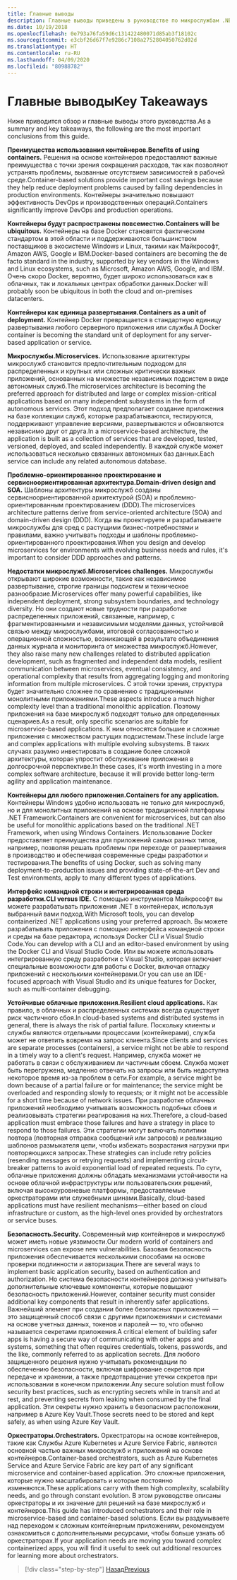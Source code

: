 ```yaml
---
title: Главные выводы
description: Главные выводы приведены в руководстве по микрослужбам .NET, где описана архитектура контейнерных приложений .NET. Там вы можете ознакомиться с общими проблемами, связанными с использованием архитектуры микрослужб, включая преимущества и недостатки, шаблоны проектирования и разработки DDD, а также вопросы обеспечения устойчивости, безопасности и использования оркестраторов.
ms.date: 10/19/2018
ms.openlocfilehash: 0e793a76fa59d6c131422480071d85ab3f18102c
ms.sourcegitcommit: e3cbf26d67f7e9286c7108a2752804050762d02d
ms.translationtype: HT
ms.contentlocale: ru-RU
ms.lasthandoff: 04/09/2020
ms.locfileid: "80988782"
---
```

# <a name="key-takeaways"></a><span data-ttu-id="45edc-103">Главные выводы</span><span class="sxs-lookup"><span data-stu-id="45edc-103">Key Takeaways</span></span>

<span data-ttu-id="45edc-104">Ниже приводится обзор и главные выводы этого руководства.</span><span class="sxs-lookup"><span data-stu-id="45edc-104">As a summary and key takeaways, the following are the most important conclusions from this guide.</span></span>

<span data-ttu-id="45edc-105">**Преимущества использования контейнеров.**</span><span class="sxs-lookup"><span data-stu-id="45edc-105">**Benefits of using containers.**</span></span> <span data-ttu-id="45edc-106">Решения на основе контейнеров предоставляют важные преимущества с точки зрения сокращения расходов, так как позволяют устранять проблемы, вызванные отсутствием зависимостей в рабочей среде.</span><span class="sxs-lookup"><span data-stu-id="45edc-106">Container-based solutions provide important cost savings because they help reduce deployment problems caused by failing dependencies in production environments.</span></span> <span data-ttu-id="45edc-107">Контейнеры значительно повышают эффективность DevOps и производственных операций.</span><span class="sxs-lookup"><span data-stu-id="45edc-107">Containers significantly improve DevOps and production operations.</span></span>

<span data-ttu-id="45edc-108">**Контейнеры будут распространены повсеместно.**</span><span class="sxs-lookup"><span data-stu-id="45edc-108">**Containers will be ubiquitous.**</span></span> <span data-ttu-id="45edc-109">Контейнеры на базе Docker становятся фактическим стандартом в этой области и поддерживаются большинством поставщиков в экосистеме Windows и Linux, такими как Майкрософт, Amazon AWS, Google и IBM.</span><span class="sxs-lookup"><span data-stu-id="45edc-109">Docker-based containers are becoming the de facto standard in the industry, supported by key vendors in the Windows and Linux ecosystems, such as Microsoft, Amazon AWS, Google, and IBM.</span></span> <span data-ttu-id="45edc-110">Очень скоро Docker, вероятно, будет широко использоваться как в облачных, так и локальных центрах обработки данных.</span><span class="sxs-lookup"><span data-stu-id="45edc-110">Docker will probably soon be ubiquitous in both the cloud and on-premises datacenters.</span></span>

<span data-ttu-id="45edc-111">**Контейнеры как единица развертывания.**</span><span class="sxs-lookup"><span data-stu-id="45edc-111">**Containers as a unit of deployment.**</span></span> <span data-ttu-id="45edc-112">Контейнер Docker превращается в стандартную единицу развертывания любого серверного приложения или службы.</span><span class="sxs-lookup"><span data-stu-id="45edc-112">A Docker container is becoming the standard unit of deployment for any server-based application or service.</span></span>

<span data-ttu-id="45edc-113">**Микрослужбы.**</span><span class="sxs-lookup"><span data-stu-id="45edc-113">**Microservices.**</span></span> <span data-ttu-id="45edc-114">Использование архитектуры микрослужб становится предпочтительным подходом для распределенных и крупных или сложных критически важных приложений, основанных на множестве независимых подсистем в виде автономных служб.</span><span class="sxs-lookup"><span data-stu-id="45edc-114">The microservices architecture is becoming the preferred approach for distributed and large or complex mission-critical applications based on many independent subsystems in the form of autonomous services.</span></span> <span data-ttu-id="45edc-115">Этот подход предполагает создание приложения на базе коллекции служб, которые разрабатываются, тестируются, поддерживают управление версиями, развертываются и обновляются независимо друг от друга.</span><span class="sxs-lookup"><span data-stu-id="45edc-115">In a microservice-based architecture, the application is built as a collection of services that are developed, tested, versioned, deployed, and scaled independently.</span></span> <span data-ttu-id="45edc-116">В каждой службе может использоваться несколько связанных автономных баз данных.</span><span class="sxs-lookup"><span data-stu-id="45edc-116">Each service can include any related autonomous database.</span></span>

<span data-ttu-id="45edc-117">**Проблемно-ориентированное проектирование и сервисноориентированная архитектура.**</span><span class="sxs-lookup"><span data-stu-id="45edc-117">**Domain-driven design and SOA.**</span></span> <span data-ttu-id="45edc-118">Шаблоны архитектуры микрослужб созданы сервисноориентированной архитектурой (SOA) и проблемно-ориентированным проектированием (DDD).</span><span class="sxs-lookup"><span data-stu-id="45edc-118">The microservices architecture patterns derive from service-oriented architecture (SOA) and domain-driven design (DDD).</span></span> <span data-ttu-id="45edc-119">Когда вы проектируете и разрабатываете микрослужбы для сред с растущими бизнес-потребностями и правилами, важно учитывать подходы и шаблоны проблемно-ориентированного проектирования.</span><span class="sxs-lookup"><span data-stu-id="45edc-119">When you design and develop microservices for environments with evolving business needs and rules, it's important to consider DDD approaches and patterns.</span></span>

<span data-ttu-id="45edc-120">**Недостатки микрослужб.**</span><span class="sxs-lookup"><span data-stu-id="45edc-120">**Microservices challenges.**</span></span> <span data-ttu-id="45edc-121">Микрослужбы открывают широкие возможности, такие как независимое развертывание, строгие границы подсистем и техническое разнообразие.</span><span class="sxs-lookup"><span data-stu-id="45edc-121">Microservices offer many powerful capabilities, like independent deployment, strong subsystem boundaries, and technology diversity.</span></span> <span data-ttu-id="45edc-122">Но они создают новые трудности при разработке распределенных приложений, связанные, например, с фрагментированными и независимыми моделями данных, устойчивой связью между микрослужбами, итоговой согласованностью и операционной сложностью, возникающей в результате объединения данных журнала и мониторинга от множества микрослужб.</span><span class="sxs-lookup"><span data-stu-id="45edc-122">However, they also raise many new challenges related to distributed application development, such as fragmented and independent data models, resilient communication between microservices, eventual consistency, and operational complexity that results from aggregating logging and monitoring information from multiple microservices.</span></span> <span data-ttu-id="45edc-123">С этой точки зрения, структура будет значительно сложнее по сравнению с традиционными монолитными приложениями.</span><span class="sxs-lookup"><span data-stu-id="45edc-123">These aspects introduce a much higher complexity level than a traditional monolithic application.</span></span> <span data-ttu-id="45edc-124">Поэтому приложения на базе микрослужб подходят только для определенных сценариев.</span><span class="sxs-lookup"><span data-stu-id="45edc-124">As a result, only specific scenarios are suitable for microservice-based applications.</span></span> <span data-ttu-id="45edc-125">К ним относятся большие и сложные приложения с множеством растущих подсистемам.</span><span class="sxs-lookup"><span data-stu-id="45edc-125">These include large and complex applications with multiple evolving subsystems.</span></span> <span data-ttu-id="45edc-126">В таких случаях разумно инвестировать в создание более сложной архитектуры, которая упростит обслуживание приложения в долгосрочной перспективе.</span><span class="sxs-lookup"><span data-stu-id="45edc-126">In these cases, it's worth investing in a more complex software architecture, because it will provide better long-term agility and application maintenance.</span></span>

<span data-ttu-id="45edc-127">**Контейнеры для любого приложения.**</span><span class="sxs-lookup"><span data-stu-id="45edc-127">**Containers for any application.**</span></span> <span data-ttu-id="45edc-128">Контейнеры Windows удобно использовать не только для микрослужб, но и для монолитных приложений на основе традиционной платформы .NET Framework.</span><span class="sxs-lookup"><span data-stu-id="45edc-128">Containers are convenient for microservices, but can also be useful for monolithic applications based on the traditional .NET Framework, when using Windows Containers.</span></span> <span data-ttu-id="45edc-129">Использование Docker предоставляет преимущества для приложений самых разных типов, например, позволяя решать проблемы при переходе от развертывания в производство и обеспечивая современные среды разработки и тестирования.</span><span class="sxs-lookup"><span data-stu-id="45edc-129">The benefits of using Docker, such as solving many deployment-to-production issues and providing state-of-the-art Dev and Test environments, apply to many different types of applications.</span></span>

<span data-ttu-id="45edc-130">**Интерфейс командной строки и интегрированная среда разработки.**</span><span class="sxs-lookup"><span data-stu-id="45edc-130">**CLI versus IDE.**</span></span> <span data-ttu-id="45edc-131">С помощью инструментов Майкрософт вы можете разрабатывать приложения .NET в контейнерах, используя выбранный вами подход.</span><span class="sxs-lookup"><span data-stu-id="45edc-131">With Microsoft tools, you can develop containerized .NET applications using your preferred approach.</span></span> <span data-ttu-id="45edc-132">Вы можете разрабатывать приложения с помощью интерфейса командной строки и среды на базе редактора, используя Docker CLI и Visual Studio Code.</span><span class="sxs-lookup"><span data-stu-id="45edc-132">You can develop with a CLI and an editor-based environment by using the Docker CLI and Visual Studio Code.</span></span> <span data-ttu-id="45edc-133">Или вы можете использовать интегрированную среду разработки с Visual Studio, которая включает специальные возможности для работы с Docker, включая отладку приложений с несколькими контейнерами.</span><span class="sxs-lookup"><span data-stu-id="45edc-133">Or you can use an IDE-focused approach with Visual Studio and its unique features for Docker, such as multi-container debugging.</span></span>

<span data-ttu-id="45edc-134">**Устойчивые облачные приложения.**</span><span class="sxs-lookup"><span data-stu-id="45edc-134">**Resilient cloud applications.**</span></span> <span data-ttu-id="45edc-135">Как правило, в облачных и распределенных системах всегда существует риск частичного сбоя.</span><span class="sxs-lookup"><span data-stu-id="45edc-135">In cloud-based systems and distributed systems in general, there is always the risk of partial failure.</span></span> <span data-ttu-id="45edc-136">Поскольку клиенты и службы являются отдельными процессами (контейнерами), служба может не ответить вовремя на запрос клиента.</span><span class="sxs-lookup"><span data-stu-id="45edc-136">Since clients and services are separate processes (containers), a service might not be able to respond in a timely way to a client's request.</span></span> <span data-ttu-id="45edc-137">Например, служба может не работать в связи с обслуживанием ли частичным сбоем. Служба может быть перегружена, медленно отвечать на запросы или быть недоступна некоторое время из-за проблем в сети.</span><span class="sxs-lookup"><span data-stu-id="45edc-137">For example, a service might be down because of a partial failure or for maintenance; the service might be overloaded and responding slowly to requests; or it might not be accessible for a short time because of network issues.</span></span> <span data-ttu-id="45edc-138">При разработке облачных приложений необходимо учитывать возможность подобных сбоев и реализовывать стратегии реагирования на них.</span><span class="sxs-lookup"><span data-stu-id="45edc-138">Therefore, a cloud-based application must embrace those failures and have a strategy in place to respond to those failures.</span></span> <span data-ttu-id="45edc-139">Эти стратегии могут включать политики повтора (повторная отправка сообщений или запросов) и реализацию шаблонов размыкателя цепи, чтобы избежать возрастания нагрузки при повторяющихся запросах.</span><span class="sxs-lookup"><span data-stu-id="45edc-139">These strategies can include retry policies (resending messages or retrying requests) and implementing circuit-breaker patterns to avoid exponential load of repeated requests.</span></span> <span data-ttu-id="45edc-140">По сути, облачные приложения должны обладать механизмами устойчивости на основе облачной инфраструктуры или пользовательских решений, включая высокоуровневые платформы, предоставляемые оркестраторами или служебными шинами.</span><span class="sxs-lookup"><span data-stu-id="45edc-140">Basically, cloud-based applications must have resilient mechanisms—either based on cloud infrastructure or custom, as the high-level ones provided by  orchestrators or service buses.</span></span>

<span data-ttu-id="45edc-141">**Безопасность.**</span><span class="sxs-lookup"><span data-stu-id="45edc-141">**Security.**</span></span> <span data-ttu-id="45edc-142">Современный мир контейнеров и микрослужб может иметь новые уязвимости.</span><span class="sxs-lookup"><span data-stu-id="45edc-142">Our modern world of containers and microservices can expose new vulnerabilities.</span></span> <span data-ttu-id="45edc-143">Базовая безопасность приложения обеспечивается несколькими способами на основе проверки подлинности и авторизации.</span><span class="sxs-lookup"><span data-stu-id="45edc-143">There are several ways to implement basic application security, based on authentication and authorization.</span></span> <span data-ttu-id="45edc-144">Но система безопасности контейнеров должна учитывать дополнительные ключевые компоненты, которые повышают безопасность приложений.</span><span class="sxs-lookup"><span data-stu-id="45edc-144">However, container security must consider additional key components that result in inherently safer applications.</span></span> <span data-ttu-id="45edc-145">Важнейший элемент при создании более безопасных приложений — это защищенный способ связи с другими приложениями и системами на основе учетных данных, токенов и паролей — то, что обычно называется секретами приложения.</span><span class="sxs-lookup"><span data-stu-id="45edc-145">A critical element of building safer apps is having a secure way of communicating with other apps and systems, something that often requires credentials, tokens, passwords, and the like, commonly referred to as application secrets.</span></span> <span data-ttu-id="45edc-146">Для любого защищенного решения нужно учитывать рекомендации по обеспечению безопасности, включая шифрование секретов при передаче и хранении, а также предотвращение утечки секретов при использовании в конечном приложении.</span><span class="sxs-lookup"><span data-stu-id="45edc-146">Any secure solution must follow security best practices, such as encrypting secrets while in transit and at rest, and preventing secrets from leaking when consumed by the final application.</span></span> <span data-ttu-id="45edc-147">Эти секреты нужно хранить в безопасном расположении, например в Azure Key Vault.</span><span class="sxs-lookup"><span data-stu-id="45edc-147">Those secrets need to be stored and kept safely, as when using Azure Key Vault.</span></span>

<span data-ttu-id="45edc-148">**Оркестраторы.**</span><span class="sxs-lookup"><span data-stu-id="45edc-148">**Orchestrators.**</span></span> <span data-ttu-id="45edc-149">Оркестраторы на основе контейнеров, такие как Службы Azure Kubernetes и Azure Service Fabric, являются основной частью важных микрослужб и приложений на основе контейнеров.</span><span class="sxs-lookup"><span data-stu-id="45edc-149">Container-based orchestrators, such as Azure Kubernetes Service and Azure Service Fabric are key part of any significant microservice and container-based application.</span></span> <span data-ttu-id="45edc-150">Это сложные приложения, которые нужно масштабировать и которые постоянно изменяются.</span><span class="sxs-lookup"><span data-stu-id="45edc-150">These applications carry with them high complexity, scalability needs, and go through constant evolution.</span></span> <span data-ttu-id="45edc-151">В этом руководстве описаны оркестраторы и их значение для решений на базе микрослужб и контейнеров.</span><span class="sxs-lookup"><span data-stu-id="45edc-151">This guide has introduced orchestrators and their role in microservice-based and container-based solutions.</span></span> <span data-ttu-id="45edc-152">Если вы раздумываете над переходом к сложным контейнерным приложениям, рекомендуем ознакомиться с дополнительными ресурсами, чтобы больше узнать об оркестраторах.</span><span class="sxs-lookup"><span data-stu-id="45edc-152">If your application needs are moving you toward complex containerized apps, you will find it useful to seek out additional resources for learning more about orchestrators.</span></span>

>[!div class="step-by-step"]
>[<span data-ttu-id="45edc-153">Назад</span><span class="sxs-lookup"><span data-stu-id="45edc-153">Previous</span></span>](secure-net-microservices-web-applications/azure-key-vault-protects-secrets.md)
